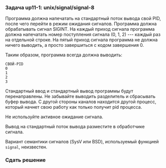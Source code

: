 ### Задача up11-1: unix/signal/signal-8

Программа должна напечатать на стандартный поток вывода свой PID, после
чего перейти в режим ожидания сигналов. Программа должна обрабатывать
сигнал SIGINT. На каждый приход сигнала программа должна напечатать
номер поступления сигнала (0, 1, 2) --- каждый раз на отдельной строке.
На пятый приход сигнала программа не должна ничего выводить, а просто
завершиться с кодом завершения 0.

Таким образом, программа всегда должна выводить:

    СВОЙ-PID
    0
    1
    2
    3

Стандартный ввод и стандартный вывод программы будут перенаправлены. Не
забывайте выводить разделитель и сбрасывать буфер вывода. С другой
стороны каналов находится другой процесс, который начнет свою работу как
только получит pid процесса.

Не используйте активное ожидание сигнала.

Вывод на стандартный поток вывода разместите в обработчике сигнала.

Вариант семантики сигналов (SysV или BSD), используемый функцией
`signal`, неизвестен.

### Сдать решение

